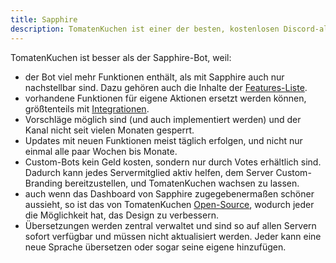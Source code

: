 ```yaml
---
title: Sapphire
description: TomatenKuchen ist einer der besten, kostenlosen Discord-all-in-one-Bots. Hier erfährst du, warum er besser ist als Sapphire.
---
```


TomatenKuchen ist besser als der Sapphire-Bot, weil:
- der Bot viel mehr Funktionen enthält, als mit Sapphire auch nur nachstellbar sind. Dazu gehören auch die Inhalte der [Features-Liste](/features).
- vorhandene Funktionen für eigene Aktionen ersetzt werden können, größtenteils mit [Integrationen](/integrations).
- Vorschläge möglich sind (und auch implementiert werden) und der Kanal nicht seit vielen Monaten gesperrt.
- Updates mit neuen Funktionen meist täglich erfolgen, und nicht nur einmal alle paar Wochen bis Monate.
- Custom-Bots kein Geld kosten, sondern nur durch Votes erhältlich sind. Dadurch kann jedes Servermitglied aktiv helfen, dem Server Custom-Branding bereitzustellen,
	und TomatenKuchen wachsen zu lassen.
- auch wenn das Dashboard von Sapphire zugegebenermaßen schöner aussieht, so ist das von TomatenKuchen [Open-Source](https://github.com/DEVTomatoCake/dashboard),
	wodurch jeder die Möglichkeit hat, das Design zu verbessern.
- Übersetzungen werden zentral verwaltet und sind so auf allen Servern sofort verfügbar und müssen nicht aktualisiert werden. Jeder kann eine neue Sprache übersetzen
	oder sogar seine eigene hinzufügen.
